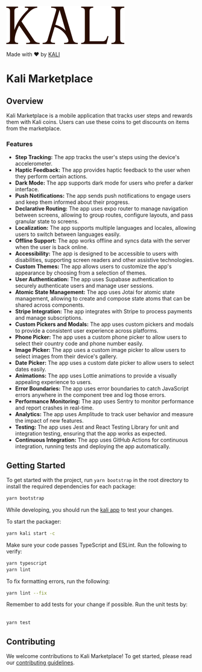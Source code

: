 ![Kali](../images/logo.svg)

Made with ❤️ by [KALI](https://kali.day/)

# Kali Marketplace

## Overview

Kali Marketplace is a mobile application that tracks user steps and rewards them with Kali coins. Users can use these coins to get discounts on items from the marketplace.

### Features

- **Step Tracking:** The app tracks the user's steps using the device's accelerometer.
- **Haptic Feedback:** The app provides haptic feedback to the user when they perform certain actions.
- **Dark Mode:** The app supports dark mode for users who prefer a darker interface.
- **Push Notifications:** The app sends push notifications to engage users and keep them informed about their progress.
- **Declarative Routing:** The app uses expo router to manage navigation between screens, allowing to group routes, configure layouts, and pass granular state to screens.
- **Localization:** The app supports multiple languages and locales, allowing users to switch between languages easily.
- **Offline Support:** The app works offline and syncs data with the server when the user is back online.
- **Accessibility:** The app is designed to be accessible to users with disabilities, supporting screen readers and other assistive technologies.
- **Custom Themes:** The app allows users to customize the app's appearance by choosing from a selection of themes.
- **User Authentication:** The app uses Supabase authentication to securely authenticate users and manage user sessions.
- **Atomic State Management:** The app uses Jotai for atomic state management, allowing to create and compose state atoms that can be shared across components.
- **Stripe Integration:** The app integrates with Stripe to process payments and manage subscriptions.
- **Custom Pickers and Modals:** The app uses custom pickers and modals to provide a consistent user experience across platforms.
- **Phone Picker:** The app uses a custom phone picker to allow users to select their country code and phone number easily.
- **Image Picker:** The app uses a custom image picker to allow users to select images from their device's gallery.
- **Date Picker:** The app uses a custom date picker to allow users to select dates easily.
- **Animations:** The app uses Lottie animations to provide a visually appealing experience to users.
- **Error Boundaries:** The app uses error boundaries to catch JavaScript errors anywhere in the component tree and log those errors.
- **Performance Monitoring:** The app uses Sentry to monitor performance and report crashes in real-time.
- **Analytics:** The app uses Amplitude to track user behavior and measure the impact of new features.
- **Testing:** The app uses Jest and React Testing Library for unit and integration testing, ensuring that the app works as expected.
- **Continuous Integration:** The app uses GitHub Actions for continuous integration, running tests and deploying the app automatically.

## Getting Started

To get started with the project, run `yarn bootstrap` in the root directory to install the required dependencies for each package:

```sh
yarn bootstrap
```

While developing, you should run the [kali app](/kali/) to test your changes.

To start the packager:

```sh
yarn kali start -c
```

Make sure your code passes TypeScript and ESLint. Run the following to verify:

```sh
yarn typescript
yarn lint
```

To fix formatting errors, run the following:

```sh
yarn lint --fix
```

Remember to add tests for your change if possible. Run the unit tests by:

```sh

yarn test
```

## Contributing

We welcome contributions to Kali Marketplace! To get started, please read our [contributing guidelines](/CONTRIBUTING.md).
